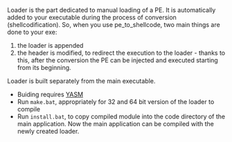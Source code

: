 Loader is the part dedicated to manual loading of a PE. It is automatically added to your executable during the process of conversion (shellcodification). So, when you use pe_to_shellcode, two main things are done to your exe: 
1) the loader is appended
2) the header is modified, to redirect the execution to the loader - thanks to this, after the conversion the PE can be injected and executed starting from its beginning.

Loader is built separately from the main executable.
+ Buiding requires [YASM](https://yasm.tortall.net/)
+ Run `make.bat`, appropriately for 32 and 64 bit version of the loader to compile
+ Run `install.bat`, to copy compiled module into the code directory of the main application. Now the main application can be compiled with the newly created loader.
  

